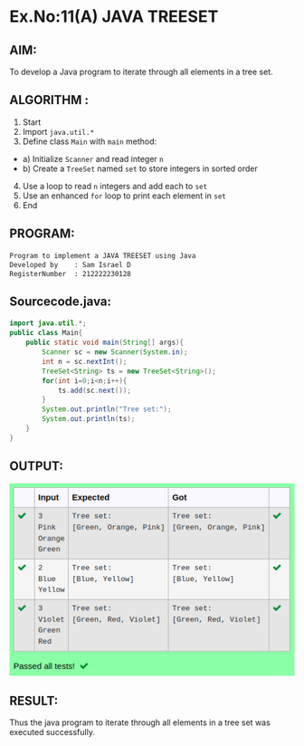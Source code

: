 # Ex.No:11(A)         JAVA TREESET
## AIM:
 To develop a Java program to iterate through all elements in a tree set.


## ALGORITHM :
1.	Start
2.	Import `java.util.*`
3.	Define class `Main` with `main` method:
-	a) Initialize `Scanner` and read integer `n`
-	b) Create a `TreeSet` named `set` to store integers in sorted order
4.	Use a loop to read `n` integers and add each to `set`
5.	Use an enhanced `for` loop to print each element in `set`
6.	End


## PROGRAM:
 ```
Program to implement a JAVA TREESET using Java
Developed by    : Sam Israel D
RegisterNumber  : 212222230128
```

## Sourcecode.java:


```java
import java.util.*;
public class Main{
    public static void main(String[] args){
        Scanner sc = new Scanner(System.in);
        int n = sc.nextInt();
        TreeSet<String> ts = new TreeSet<String>();
        for(int i=0;i<n;i++){
            ts.add(sc.next());
        }
        System.out.println("Tree set:");
        System.out.println(ts);
    }
}
```



## OUTPUT:

![alt text](image.png)

## RESULT:
Thus the java program to iterate through all elements in a tree set was executed successfully.

